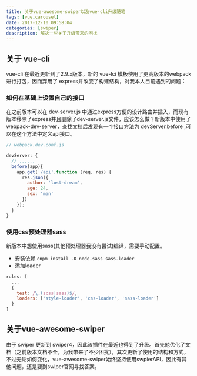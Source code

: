 ```yaml
---
title: 关于vue-awesome-swiper以及vue-cli升级随笔
tags: [vue,carousel]
date: 2017-12-10 09:58:04
categories: [swiper]
description: 解决一些关于升级带来的困扰
---
```

## 关于 vue-cli

vue-cli 在最近更新到了2.9.x版本，新的 vue-lci 模板使用了更高版本的webpack进行打包，因而弃用了 express并改变了构建结构，对我本人目前遇到的问题：

### 如何在基础上设置自己的接口

在之前版本可以在 dev-server.js 中通过express方便的设计路由并插入，而现有版本移除了express并且删除了dev-server.js文件，应该怎么做？新版本中使用了webpack-dev-server，查找文档后发现有一个接口方法为 devServer.before ,可以在这个方法中定义api接口。

```js
// webpack.dev.conf.js

devServer: {
  // ......
  before(app){
    app.get('/api',function (req, res) {
      res.json({
        author: 'lost-dream',
        age: 24,
        sex: 'man'
      })
    });
  }
}
```

### 使用css预处理器sass

新版本中想使用sass(其他预处理器我没有尝试)编译，需要手动配置。

+ 安装依赖 `cnpm install -D node-sass sass-loader`
+ 添加loader

```js
rules: [
  ...
  {
    test: /\.(scss|sass)$/,
    loaders: ['style-loader', 'css-loader', 'sass-loader']
  }
]
```

## 关于vue-awesome-swiper

由于 swiper 更新到 swiper4，因此该插件在最近也得到了升级。首先他优化了文档（之前版本文档不全，为我带来了不少困扰），其次更新了使用的结构和方式，不过无论如何变化，vue-awesome-swiper始终坚持使用swpierAPI，因此有其他问题，还是要到swiper官网寻找答案。